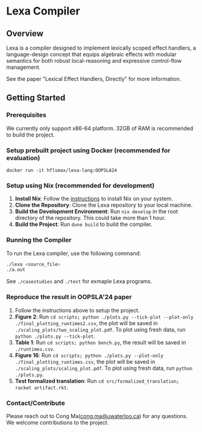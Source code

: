 # Lexa Compiler

## Overview
Lexa is a compiler designed to implement lexically scoped effect handlers, a language-design concept that equips algebraic effects with modular semantics for both robust local-reasoning and expressive control-flow management.

See the paper "Lexical Effect Handlers, Directly" for more information.

## Getting Started

### Prerequisites
We currently only support x86-64 platform. 32GB of RAM is recommended to build the project.

### Setup prebuilt project using Docker (recommended for evaluation)
```
docker run -it hflsmax/lexa-lang:OOPSLA24
```

### Setup using Nix (recommended for development)
1. **Install Nix**: Follow the [instructions](https://nixos.org/download.html) to install Nix on your system.
2. **Clone the Repository**: Clone the Lexa repository to your local machine.
3. **Build the Development Environment**: Run `nix develop` in the root directory of the repository. This could take more than 1 hour.
4. **Build the Project**: Run `dune build` to build the compiler.

### Running the Compiler
To run the Lexa compiler, use the following command:
```bash
./lexa <source_file>
./a.out
```
See `./casestudies`  and `./test` for exmaple Lexa programs.

### Reproduce the result in OOPSLA'24 paper
1. Follow the instructions above to setup the project.
2. **Figure 2**: Run `cd scripts; python ./plots.py --tick-plot --plot-only ./final_plotting_runtimes2.csv`, the plot will be saved in `./scaling_plots/two_scaling_plot.pdf`. To plot using fresh data, run `python ./plots.py --tick-plot`.
3. **Table 1**: Run `cd scripts; python bench.py`, the result will be saved in `./runtimes.csv`.
4. **Figure 16**: Run `cd scripts; python ./plots.py --plot-only ./final_plotting_runtimes.csv`, the plot will be saved in `./scaling_plots/scaling_plot.pdf`. To plot using fresh data, run `python ./plots.py`.
5. **Test formalized translation**: Run `cd src/formalized_translation; racket artifact.rkt`.

### Contact/Contribute
Please reach out to Cong Ma(cong.ma@uwaterloo.ca) for any questions. We welcome contributions to the project.